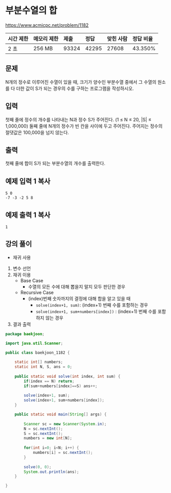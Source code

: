 # 부분수열의 합 

https://www.acmicpc.net/problem/1182 

| 시간 제한 | 메모리 제한 | 제출  | 정답  | 맞힌 사람 | 정답 비율 |
| :-------- | :---------- | :---- | :---- | :-------- | :-------- |
| 2 초      | 256 MB      | 93324 | 42295 | 27608     | 43.350%   |

## 문제

N개의 정수로 이루어진 수열이 있을 때, 크기가 양수인 부분수열 중에서 그 수열의 원소를 다 더한 값이 S가 되는 경우의 수를 구하는 프로그램을 작성하시오.

## 입력

첫째 줄에 정수의 개수를 나타내는 N과 정수 S가 주어진다. (1 ≤ N ≤ 20, |S| ≤ 1,000,000) 둘째 줄에 N개의 정수가 빈 칸을 사이에 두고 주어진다. 주어지는 정수의 절댓값은 100,000을 넘지 않는다.

## 출력

첫째 줄에 합이 S가 되는 부분수열의 개수를 출력한다.

## 예제 입력 1 복사

```
5 0
-7 -3 -2 5 8
```

## 예제 출력 1 복사

```
1
```



## 강의 풀이

* 재귀 사용

1. 변수 선언
2. 재귀 이용
   * Base Case
     * 수열의 모든 수에 대해 뽑을지 말지 모두 판단한 경우
   * Recursive Case
     * (index)번째 숫자까지의 결정에 대해 합을 알고 있을 때
       * <code>solve(index+1, sum)</code>: (index+1) 번째 수를 포함하는 경우
       * <code>solve(index+1, sum+numbers[index])</code> : (index+1) 번째 수를 포함하지 않는 경우
3. 결과 출력

```java
package baekjoon;

import java.util.Scanner;

public class baekjoon_1182 {
	
	static int[] numbers;
	static int N, S, ans = 0;
	
	public static void solve(int index, int sum) {
		if(index == N) return;
		if(sum+numbers[index]==S) ans++;
		
		solve(index+1, sum);
		solve(index+1, sum+numbers[index]);
	}

	public static void main(String[] args) {
		
		Scanner sc = new Scanner(System.in);
		N = sc.nextInt();
		S = sc.nextInt();
		numbers = new int[N];
		
		for(int i=0; i<N; i++) {
			numbers[i] = sc.nextInt();
		}
		
		solve(0, 0);
		System.out.println(ans);
	}

}
```

